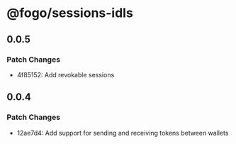 # @fogo/sessions-idls

## 0.0.5

### Patch Changes

- 4f85152: Add revokable sessions

## 0.0.4

### Patch Changes

- 12ae7d4: Add support for sending and receiving tokens between wallets
